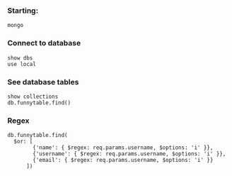 ### Starting:
    mongo

### Connect to database
    show dbs
    use local

### See database tables
    show collections
    db.funnytable.find()

### Regex
    db.funnytable.find(
      $or: [
            {'name': { $regex: req.params.username, $options: 'i' }},
            {'username': { $regex: req.params.username, $options: 'i' }},
            {'email': { $regex: req.params.username, $options: 'i' }}
          ])
